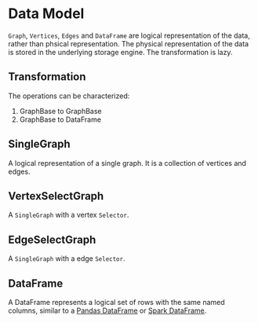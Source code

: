 # Data Model

`Graph`, `Vertices`, `Edges` and `DataFrame` are logical representation of the data, rather than phsical representation. The physical representation of the data is stored in the underlying storage engine. The transformation is lazy.

## Transformation

The operations can be characterized:

1. GraphBase to GraphBase
2. GraphBase to DataFrame

## SingleGraph

A logical representation of a single graph. It is a collection of vertices and edges.

## VertexSelectGraph

A `SingleGraph` with a vertex `Selector`.

## EdgeSelectGraph

A `SingleGraph` with a edge `Selector`.

## DataFrame

A DataFrame represents a logical set of rows with the same named columns, similar to a [Pandas DataFrame](https://pandas.pydata.org/pandas-docs/stable/reference/api/pandas.DataFrame.html) or [Spark DataFrame](https://pandas.pydata.org/pandas-docs/stable/reference/api/pandas.DataFrame.html).
